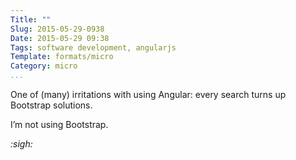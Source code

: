 ```yaml
---
Title: ""
Slug: 2015-05-29-0938
Date: 2015-05-29 09:38
Tags: software development, angularjs
Template: formats/micro
Category: micro
...
```


One of (many) irritations with using Angular: every search turns up Bootstrap
solutions.

I’m not using Bootstrap.

_:sigh:_
